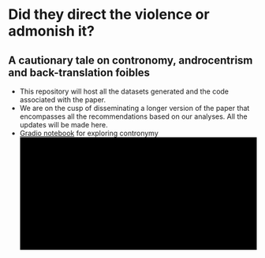 # Did they direct the violence or admonish it?
## A cautionary tale on contronomy, androcentrism and back-translation foibles
- This repository will host all the datasets generated and the code associated with the paper.
- We are on the cusp of disseminating a longer version of the paper that encompasses all the recommendations based on our analyses.
All the updates will be made here.
- [Gradio notebook](https://colab.research.google.com/github/vinayprabhu/translate_bias/blob/main/Notebooks/gradio_simple.ipynb) for exploring contronymy
![SSR](/plots/ssr.gif)
